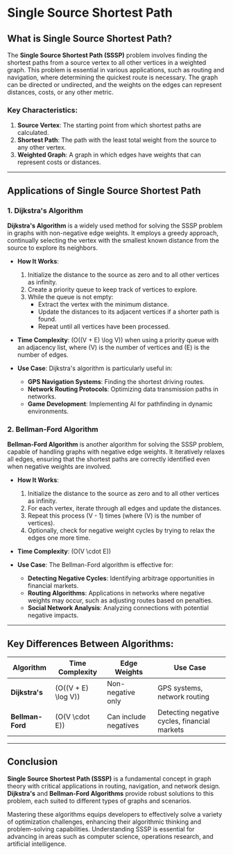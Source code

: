 # Single Source Shortest Path

## What is Single Source Shortest Path?

The **Single Source Shortest Path (SSSP)** problem involves finding the shortest paths from a source vertex to all other vertices in a weighted graph. This problem is essential in various applications, such as routing and navigation, where determining the quickest route is necessary. The graph can be directed or undirected, and the weights on the edges can represent distances, costs, or any other metric.

### Key Characteristics:

1. **Source Vertex**: The starting point from which shortest paths are calculated.
2. **Shortest Path**: The path with the least total weight from the source to any other vertex.
3. **Weighted Graph**: A graph in which edges have weights that can represent costs or distances.

---

## Applications of Single Source Shortest Path

### 1. **Dijkstra's Algorithm**

**Dijkstra's Algorithm** is a widely used method for solving the SSSP problem in graphs with non-negative edge weights. It employs a greedy approach, continually selecting the vertex with the smallest known distance from the source to explore its neighbors.

- **How It Works**:
  1. Initialize the distance to the source as zero and to all other vertices as infinity.
  2. Create a priority queue to keep track of vertices to explore.
  3. While the queue is not empty:
     - Extract the vertex with the minimum distance.
     - Update the distances to its adjacent vertices if a shorter path is found.
     - Repeat until all vertices have been processed.

- **Time Complexity**: \(O((V + E) \log V)\) when using a priority queue with an adjacency list, where \(V\) is the number of vertices and \(E\) is the number of edges.

- **Use Case**: Dijkstra's algorithm is particularly useful in:
  - **GPS Navigation Systems**: Finding the shortest driving routes.
  - **Network Routing Protocols**: Optimizing data transmission paths in networks.
  - **Game Development**: Implementing AI for pathfinding in dynamic environments.

### 2. **Bellman-Ford Algorithm**

**Bellman-Ford Algorithm** is another algorithm for solving the SSSP problem, capable of handling graphs with negative edge weights. It iteratively relaxes all edges, ensuring that the shortest paths are correctly identified even when negative weights are involved.

- **How It Works**:
  1. Initialize the distance to the source as zero and to all other vertices as infinity.
  2. For each vertex, iterate through all edges and update the distances.
  3. Repeat this process \(V - 1\) times (where \(V\) is the number of vertices).
  4. Optionally, check for negative weight cycles by trying to relax the edges one more time.

- **Time Complexity**: \(O(V \cdot E)\)

- **Use Case**: The Bellman-Ford algorithm is effective for:
  - **Detecting Negative Cycles**: Identifying arbitrage opportunities in financial markets.
  - **Routing Algorithms**: Applications in networks where negative weights may occur, such as adjusting routes based on penalties.
  - **Social Network Analysis**: Analyzing connections with potential negative impacts.

---

## Key Differences Between Algorithms:

| Algorithm        | Time Complexity     | Edge Weights         | Use Case                                       |
|------------------|---------------------|----------------------|------------------------------------------------|
| **Dijkstra's**    | \(O((V + E) \log V)\) | Non-negative only    | GPS systems, network routing                   |
| **Bellman-Ford** | \(O(V \cdot E)\)    | Can include negatives | Detecting negative cycles, financial markets    |

---

## Conclusion

**Single Source Shortest Path (SSSP)** is a fundamental concept in graph theory with critical applications in routing, navigation, and network design. **Dijkstra's** and **Bellman-Ford Algorithms** provide robust solutions to this problem, each suited to different types of graphs and scenarios. 

Mastering these algorithms equips developers to effectively solve a variety of optimization challenges, enhancing their algorithmic thinking and problem-solving capabilities. Understanding SSSP is essential for advancing in areas such as computer science, operations research, and artificial intelligence.
